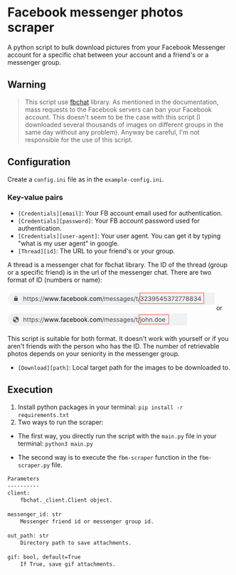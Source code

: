 # Facebook messenger photos scraper

A python script to bulk download pictures from your Facebook Messenger account for a specific chat between your account and a friend's or a messenger group.

## Warning

> This script use [fbchat](https://fbchat.readthedocs.io/en/stable/index.html) library. As mentioned in the documentation, mass requests to the Facebook servers can ban your Facebook account. This doesn't seem to be the case with this script (I downloaded several thousands of images on different groups in the same day without any problem). Anyway be careful, I'm not responsible for the use of this script.

## Configuration

Create a `config.ini` file as in the `example-config.ini`.

### Key-value pairs

- `[Credentials][email]`: Your FB account email used for authentication.
- `[Credentials][password]`: Your FB account password used for authentication.
- `[Credentials][user-agent]`: Your user agent. You can get it by typing "what is my user agent" in google.
- `[Thread][id]`: The URL to your friend's or your group.

A thread is a messenger chat for fbchat library. The ID of the thread (group or a specific friend) is in the url of the messenger chat. There are two format of ID (numbers or name):

![](https://github.com/leoguillaume/fbm-image-scraper/blob/master/readme-assets/screenshot-1.png) or
![](https://github.com/leoguillaume/fbm-image-scraper/blob/master/readme-assets/screenshot-2.png)

This script is suitable for both format. It doesn't work with yourself or if you aren't friends with the person who has the ID. The number of retrievable photos depends on your seniority in the messenger group.

- `[Download][path]`: Local target path for the images to be downloaded to.

## Execution

1. Install python packages in your terminal: `pip install -r requirements.txt`
2. Two ways to run the scraper:

* The first way, you directly run the script with the `main.py` file in your terminal: `python3 main.py`

* The second way is to execute the `fbm-scraper` function in the `fbm-scraper.py` file.
```
Parameters
----------
client:
    fbchat._client.Client object.

messenger_id: str
    Messenger friend id or messenger group id.

out_path: str
    Directory path to save attachments.

gif: bool, default=True
    If True, save gif attachments.
```

